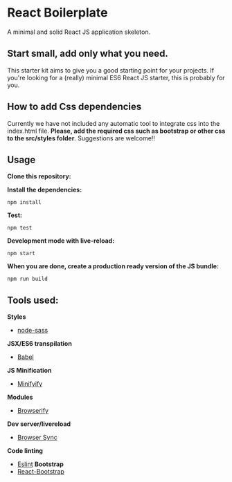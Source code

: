 # React Boilerplate

A minimal and solid React JS application skeleton.

## Start small, add only what you need.

This starter kit aims to give you a good starting point for your projects. If you're looking for a (really) minimal ES6 React JS starter, this is probably for you.

## How to add Css dependencies

Currently we have not included any automatic tool to integrate css into the index.html file.
**Please, add the required css such as bootstrap or other css to the src/styles folder**.
Suggestions are welcome!!

## Usage

__Clone this repository:__

__Install the dependencies:__

`npm install`

__Test:__

`npm test`

__Development mode with live-reload:__

`npm start`

__When you are done, create a production ready version of the JS bundle:__

`npm run build`

## Tools used:

__Styles__
- [node-sass](https://github.com/sass/node-sass)

__JSX/ES6 transpilation__
- [Babel](https://github.com/babel/babel)

__JS Minification__
- [Minifyify](https://github.com/ben-ng/minifyify)

__Modules__
- [Browserify](http://browserify.org/)

__Dev server/livereload__
- [Browser Sync](http://www.browsersync.io/)

__Code linting__
- [Eslint](http://eslint.org/)
__Bootstrap__
- [React-Bootstrap](https://react-bootstrap.github.io/)
